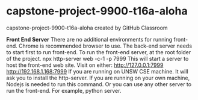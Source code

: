 # capstone-project-9900-t16a-aloha
capstone-project-9900-t16a-aloha created by GitHub Classroom


**Front End Server**
There are no additional environments for running front-end. Chrome is recommended browser to use.
The back-end server needs to start first to run front-end.
To run the front-end server, at the root folder of the project.
npx http-server web -c-1 -p 7999
This will start a server to host the front-end web site. 
Visit on either:
  http://127.0.0.1:7999
  http://192.168.1.168:7999
If you are running on UNSW CSE machine. It will ask you to install the http-server. 
If you are running on your own machine, Nodejs is needed to run this command.
Or you can use any other server to run the front-end. For example, python server.
